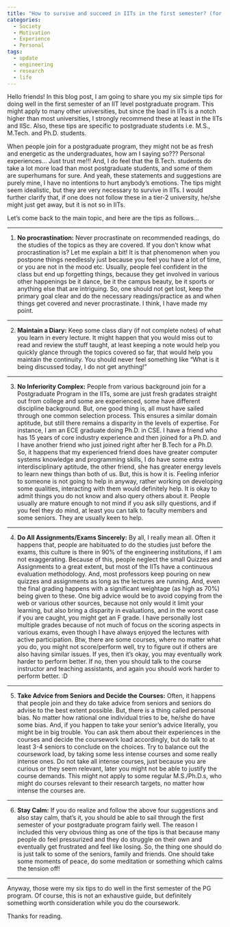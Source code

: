 ```yaml
---
title: "How to survive and succeed in IITs in the first semester? (for postgraduate students)"
categories: 
  - Society
  - Motivation
  - Experience
  - Personal
tags:
  - update
  - engineering
  - research
  - life
---
```


Hello friends! In this blog post, I am going to share you my six simple tips for doing well in the first semester of an IIT level postgraduate program. This might apply to many other universities, but since the load in IITs is a notch higher than most universities, I strongly recommend these at least in the IITs and IISc. Also, these tips are specific to postgraduate students i.e. M.S., M.Tech. and Ph.D. students.

When people join for a postgraduate program, they might not be as fresh and energetic as the undergraduates, how am I saying so??? Personal experiences...  Just trust me!!! And, I do feel that the B.Tech. students do take a lot more load than most postgraduate students, and some of them are superhumans for sure. And yeah, these statements and suggestions are purely mine, I have no intentions to hurt anybody’s emotions. The tips might seem idealistic, but they are very necessary to survive in IITs.  I would further clarify that, if one does not follow these in a tier-2 university, he/she might just get away, but it is not so in IITs.

Let’s come back to the main topic, and here are the tips as follows...

----------

1.	**No procrastination:** Never procrastinate on recommended readings, do the studies of the topics as they are covered. If you don’t know what procrastination is? Let me explain a bit! It is that phenomenon when you postpone things needlessly just because you feel you have a lot of time, or you are not in the mood etc. Usually, people feel confident in the class but end up forgetting things, because they get involved in various other happenings be it dance, be it the campus beauty, be it sports or anything else that are intriguing. So, one should not get lost, keep the primary goal clear and do the necessary readings/practice as and when things get covered and never procrastinate. I think, I have made my point.

----------

2.	**Maintain a Diary:** Keep some class diary (if not complete notes) of what you learn in every lecture. It might happen that you would miss out to read and review the stuff taught, at least keeping a note would help you quickly glance through the topics covered so far, that would help you maintain the continuity. You should never feel something like “What is it being discussed today, I do not get anything!”

----------

3.	**No Inferiority Complex:** People from various background join for a Postgraduate Program in the IITs, some are just fresh gradates straight out from college and some are experienced, some have different discipline background. But, one good thing is, all must have sailed through one common selection process. This ensures a similar domain aptitude, but still there remains a disparity in the levels of expertise. For instance, I am an ECE graduate doing Ph.D. in CSE. I have a friend who has 15 years of core industry experience and then joined for a Ph.D. and I have another friend who just joined right after her B.Tech for a Ph.D. So, it happens that my experienced friend does have greater computer systems knowledge and programming skills, I do have some extra interdisciplinary aptitude, the other friend, she has greater energy levels to learn new things than both of us. But, this is how it is. Feeling inferior to someone is not going to help in anyway, rather working on developing some qualities, interacting with them would definitely help. It is okay to admit things you do not know and also query others about it. People usually are mature enough to not mind if you ask silly questions, and if you feel they do mind, at least you can talk to faculty members and some seniors. They are usually keen to help.

----------

4.	**Do All Assignments/Exams Sincerely:** By all, I really mean all. Often it happens that, people are habituated to do the studies just before the exams, this culture is there in 90% of the engineering institutions, if I am not exaggerating. Because of this, people neglect the small Quizzes and Assignments to a great extent, but most of the IITs have a continuous evaluation methodology. And, most professors keep pouring on new quizzes and assignments as long as the lectures are running. And, even the final grading happens with a significant weightage (as high as 70%) being given to these. One big advice would be to avoid copying from the web or various other sources, because not only would it limit your learning, but also bring a disparity in evaluations, and in the worst case if you are caught, you might get an F grade. I have personally lost multiple grades because of not much of focus on the scoring aspects in various exams, even though I have always enjoyed the lectures with active participation. Btw, there are some courses, where no matter what you do, you might not score/perform well, try to figure out if others are also having similar issues. If yes, then it’s okay, you may eventually work harder to perform better. If no, then you should talk to the course instructor and teaching assistants, and again you should work harder to perform better. :D

----------

5.	**Take Advice from Seniors and Decide the Courses:** Often, it happens that people join and they do take advice from seniors and seniors do advise to the best extent possible. But, there is a thing called personal bias. No matter how rational one individual tries to be, he/she do have some bias. And, if you happen to take your senior’s advice literally, you might be in big trouble. You can ask them about their experiences in the courses and decide the coursework load accordingly, but do talk to at least 3-4 seniors to conclude on the choices. Try to balance out the coursework load, by taking some less intense courses and some really intense ones. Do not take all intense courses, just because you are curious or they seem relevant, later you might not be able to justify the course demands. This might not apply to some regular M.S./Ph.D.s, who might do courses relevant to their research targets, no matter how intense the courses are.

----------

6.	**Stay Calm:** If you do realize and follow the above four suggestions and also stay calm, that’s it, you should be able to sail through the first semester of your postgraduate program fairly well. The reason I included this very obvious thing as one of the tips is that because many people do feel pressurized and they do struggle on their own and eventually get frustrated and feel like losing. So, the thing one should do is just talk to some of the seniors, family and friends. One should take some moments of peace, do some meditation or something which calms the tension off!

----------


Anyway, those were my six tips to do well in the first semester of the PG program. Of course, this is not an exhaustive guide, but definitely something worth consideration while you do the coursework.

Thanks for reading.

<img class="img-responsive" src="/images/posts/phd-fun/iit-success.jpg" alt="">